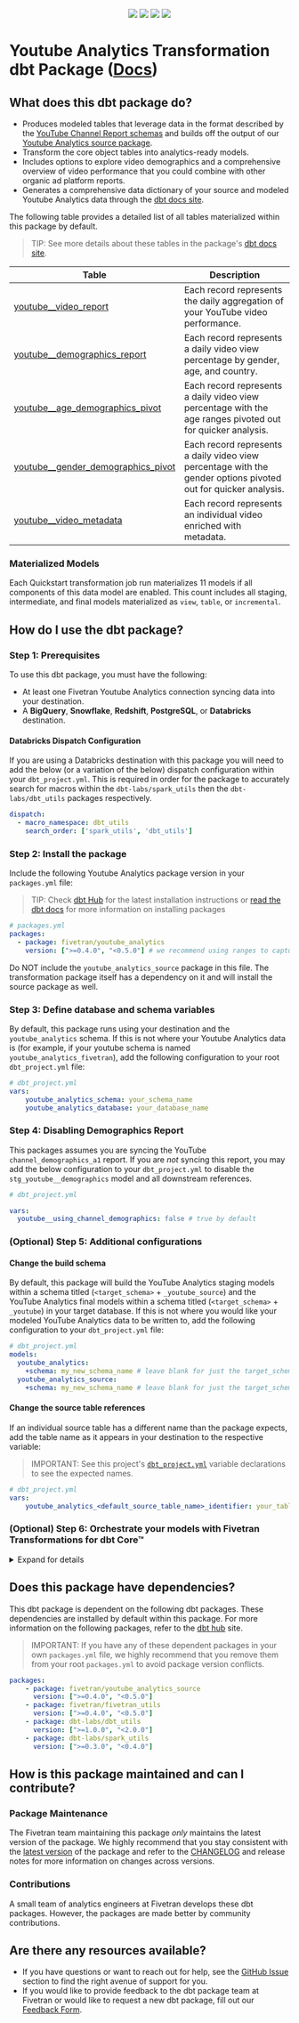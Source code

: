 <p align="center">
    <a alt="License"
        href="https://github.com/fivetran/dbt_youtube_analytics/blob/main/LICENSE">
        <img src="https://img.shields.io/badge/License-Apache%202.0-blue.svg" /></a>
    <a alt="dbt-core">
        <img src="https://img.shields.io/badge/dbt_Core™_version->=1.3.0_,<2.0.0-orange.svg" /></a>
    <a alt="Maintained?">
        <img src="https://img.shields.io/badge/Maintained%3F-yes-green.svg" /></a>
    <a alt="PRs">
        <img src="https://img.shields.io/badge/Contributions-welcome-blueviolet" /></a>
</p>

# Youtube Analytics Transformation dbt Package ([Docs](https://fivetran.github.io/dbt_youtube_analytics/))
## What does this dbt package do?
- Produces modeled tables that leverage data in the format described by the [YouTube Channel Report schemas](https://fivetran.com/docs/applications/youtube-analytics#schemainformation) and builds off the output of our [Youtube Analytics source package](https://github.com/fivetran/dbt_youtube_analytics_source).
- Transform the core object tables into analytics-ready models.
- Includes options to explore video demographics and a comprehensive overview of video performance that you could combine with other organic ad platform reports.
- Generates a comprehensive data dictionary of your source and modeled Youtube Analytics data through the [dbt docs site](https://fivetran.github.io/dbt_youtube_analytics/).

<!--section=“youtube_transformation_model"-->

The following table provides a detailed list of all tables materialized within this package by default.
> TIP: See more details about these tables in the package's [dbt docs site](https://fivetran.github.io/dbt_youtube_analytics/#!/overview?g_v=1&g_e=seeds).


| **Table**                 | **Description**                                                                                                    |
| ------------------------- | ------------------------------------------------------------------------------------------------------------------ |
| [youtube__video_report](https://fivetran.github.io/dbt_youtube_analytics/#!/model/model.youtube_analytics.youtube__video_report)  | Each record represents the daily aggregation of your YouTube video performance.    |
| [youtube__demographics_report](https://fivetran.github.io/dbt_youtube_analytics/#!/model/model.youtube_analytics.youtube__demographics_report)        | Each record represents a daily video view percentage by gender, age, and country.            |
| [youtube__age_demographics_pivot](https://fivetran.github.io/dbt_youtube_analytics/#!/model/model.youtube_analytics.youtube__age_demographics_pivot)        | Each record represents a daily video view percentage with the age ranges pivoted out for quicker analysis.            |
| [youtube__gender_demographics_pivot](https://fivetran.github.io/dbt_youtube_analytics/#!/model/model.youtube_analytics.youtube__gender_demographics_pivot)        | Each record represents a daily video view percentage with the gender options pivoted out for quicker analysis.            |
| [youtube__video_metadata](https://fivetran.github.io/dbt_youtube_analytics/#!/model/model.youtube_analytics.youtube__video_metadata)           | Each record represents an individual video enriched with metadata.          |

### Materialized Models
Each Quickstart transformation job run materializes 11 models if all components of this data model are enabled. This count includes all staging, intermediate, and final models materialized as `view`, `table`, or `incremental`.
<!--section-end-->

## How do I use the dbt package?
### Step 1: Prerequisites
To use this dbt package, you must have the following:
- At least one Fivetran Youtube Analytics connection syncing data into your destination.
- A **BigQuery**, **Snowflake**, **Redshift**, **PostgreSQL**, or **Databricks** destination.

#### Databricks Dispatch Configuration
If you are using a Databricks destination with this package you will need to add the below (or a variation of the below) dispatch configuration within your `dbt_project.yml`. This is required in order for the package to accurately search for macros within the `dbt-labs/spark_utils` then the `dbt-labs/dbt_utils` packages respectively.
```yml
dispatch:
  - macro_namespace: dbt_utils
    search_order: ['spark_utils', 'dbt_utils']
```

### Step 2: Install the package
Include the following Youtube Analytics package version in your `packages.yml` file:
> TIP: Check [dbt Hub](https://hub.getdbt.com/) for the latest installation instructions or [read the dbt docs](https://docs.getdbt.com/docs/package-management) for more information on installing packages

```yml
# packages.yml
packages:
  - package: fivetran/youtube_analytics
    version: [">=0.4.0", "<0.5.0"] # we recommend using ranges to capture non-breaking changes automatically
```
Do NOT include the `youtube_analytics_source` package in this file. The transformation package itself has a dependency on it and will install the source package as well.

### Step 3: Define database and schema variables
By default, this package runs using your destination and the `youtube_analytics` schema. If this is not where your Youtube Analytics data is (for example, if your youtube schema is named `youtube_analytics_fivetran`), add the following configuration to your root `dbt_project.yml` file:

```yml
# dbt_project.yml
vars:
    youtube_analytics_schema: your_schema_name
    youtube_analytics_database: your_database_name 
```

### Step 4: Disabling Demographics Report
This packages assumes you are syncing the YouTube `channel_demographics_a1` report. If you are _not_ syncing this report, you may add the below configuration to your `dbt_project.yml` to disable the `stg_youtube__demographics` model and all downstream references.
```yml
# dbt_project.yml

vars:
  youtube__using_channel_demographics: false # true by default
```

### (Optional) Step 5: Additional configurations

#### Change the build schema
By default, this package will build the YouTube Analytics staging models within a schema titled (`<target_schema>` + `_youtube_source`) and the YouTube Analytics final models within a schema titled (`<target_schema>` + `_youtube`) in your target database. If this is not where you would like your modeled YouTube Analytics data to be written to, add the following configuration to your `dbt_project.yml` file:

```yml
# dbt_project.yml
models:
  youtube_analytics:
    +schema: my_new_schema_name # leave blank for just the target_schema
  youtube_analytics_source:
    +schema: my_new_schema_name # leave blank for just the target_schema
```

#### Change the source table references
If an individual source table has a different name than the package expects, add the table name as it appears in your destination to the respective variable:
> IMPORTANT: See this project's [`dbt_project.yml`](https://github.com/fivetran/dbt_youtube_analytics_source/blob/main/dbt_project.yml) variable declarations to see the expected names.
    
```yml
# dbt_project.yml
vars:
    youtube_analytics_<default_source_table_name>_identifier: your_table_name 
```

### (Optional) Step 6: Orchestrate your models with Fivetran Transformations for dbt Core™
<details><summary>Expand for details</summary>
<br>

Fivetran offers the ability for you to orchestrate your dbt project through [Fivetran Transformations for dbt Core™](https://fivetran.com/docs/transformations/dbt). Learn how to set up your project for orchestration through Fivetran in our [Transformations for dbt Core™ setup guides](https://fivetran.com/docs/transformations/dbt#setupguide).

</details>

## Does this package have dependencies?
This dbt package is dependent on the following dbt packages. These dependencies are installed by default within this package. For more information on the following packages, refer to the [dbt hub](https://hub.getdbt.com/) site.
> IMPORTANT: If you have any of these dependent packages in your own `packages.yml` file, we highly recommend that you remove them from your root `packages.yml` to avoid package version conflicts.

```yml
packages:
    - package: fivetran/youtube_analytics_source
      version: [">=0.4.0", "<0.5.0"]
    - package: fivetran/fivetran_utils
      version: [">=0.4.0", "<0.5.0"]
    - package: dbt-labs/dbt_utils
      version: [">=1.0.0", "<2.0.0"]
    - package: dbt-labs/spark_utils
      version: [">=0.3.0", "<0.4.0"]
```

## How is this package maintained and can I contribute?
### Package Maintenance
The Fivetran team maintaining this package _only_ maintains the latest version of the package. We highly recommend that you stay consistent with the [latest version](https://hub.getdbt.com/fivetran/youtube_analytics/latest/) of the package and refer to the [CHANGELOG](https://github.com/fivetran/dbt_youtube_analytics/blob/main/CHANGELOG.md) and release notes for more information on changes across versions.

### Contributions
A small team of analytics engineers at Fivetran develops these dbt packages. However, the packages are made better by community contributions.

## Are there any resources available?
- If you have questions or want to reach out for help, see the [GitHub Issue](https://github.com/fivetran/dbt_youtube_analytics/issues/new/choose) section to find the right avenue of support for you.
- If you would like to provide feedback to the dbt package team at Fivetran or would like to request a new dbt package, fill out our [Feedback Form](https://www.surveymonkey.com/r/DQ7K7WW).
